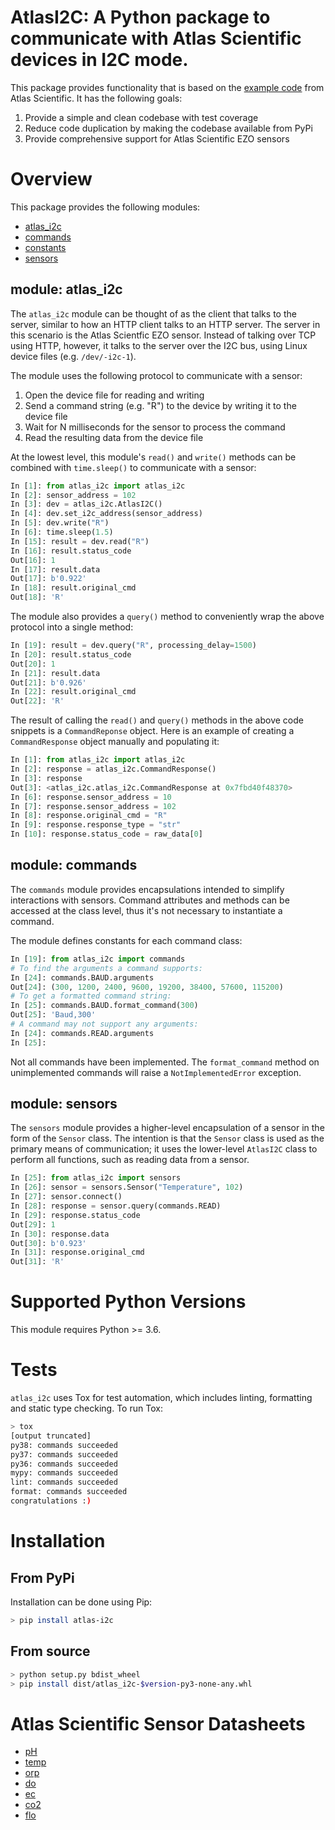 # AtlasI2C: A Python package to communicate with Atlas Scientific devices in I2C mode.

This package provides functionality that is based on the [example code](https://github.com/AtlasScientific/Raspberry-Pi-sample-code) from Atlas Scientific. It has the following goals:

1. Provide a simple and clean codebase with test coverage
2. Reduce code duplication by making the codebase available from PyPi
3. Provide comprehensive support for Atlas Scientific EZO sensors

# Overview
This package provides the following modules:

- [atlas_i2c](https://github.com/timboring/atlas_i2c/blob/master/src/atlas_i2c/atlas_i2c.py)
- [commands](https://github.com/timboring/atlas_i2c/blob/master/src/atlas_i2c/commands.py)
- [constants](https://github.com/timboring/atlas_i2c/blob/master/src/atlas_i2c/constants.py)
- [sensors](https://github.com/timboring/atlas_i2c/blob/master/src/atlas_i2c/sensors.py)

## module: atlas_i2c
The `atlas_i2c` module can be thought of as the client that talks to the server, similar to how an HTTP client talks to an HTTP server. The server in this scenario is the Atlas Scientfic EZO sensor. Instead of talking over TCP using HTTP, however, it talks to the server over the I2C bus, using Linux device files (e.g. `/dev/-i2c-1`).

The module uses the following protocol to communicate with a sensor:
1. Open the device file for reading and writing
2. Send a command string (e.g. "R") to the device by writing it to the device file
3. Wait for N milliseconds for the sensor to process the command
4. Read the resulting data from the device file

At the lowest level, this module's `read()` and `write()` methods can be combined with `time.sleep()`  to communicate with a sensor:
```py
In [1]: from atlas_i2c import atlas_i2c
In [2]: sensor_address = 102
In [3]: dev = atlas_i2c.AtlasI2C()
In [4]: dev.set_i2c_address(sensor_address)
In [5]: dev.write("R")
In [6]: time.sleep(1.5)
In [15]: result = dev.read("R")
In [16]: result.status_code
Out[16]: 1
In [17]: result.data
Out[17]: b'0.922'
In [18]: result.original_cmd
Out[18]: 'R'
```

The module also provides a `query()` method to conveniently wrap the above protocol into a single method:

```py
In [19]: result = dev.query("R", processing_delay=1500)
In [20]: result.status_code
Out[20]: 1
In [21]: result.data
Out[21]: b'0.926'
In [22]: result.original_cmd
Out[22]: 'R'
```

The result of calling the `read()` and `query()` methods in the above code snippets is a `CommandReponse` object. Here is an example of creating a `CommandResponse` object manually and populating it:
```py
In [1]: from atlas_i2c import atlas_i2c
In [2]: response = atlas_i2c.CommandResponse()
In [3]: response
Out[3]: <atlas_i2c.atlas_i2c.CommandResponse at 0x7fbd40f48370>
In [6]: response.sensor_address = 10
In [7]: response.sensor_address = 102
In [8]: response.original_cmd = "R"
In [9]: response.response_type = "str"
In [10]: response.status_code = raw_data[0] 
```

## module: commands
The `commands` module provides encapsulations intended to simplify interactions with sensors. Command attributes and methods can be accessed at the class level, thus it's not necessary to instantiate a command.

The module defines constants for each command class:
```py
In [19]: from atlas_i2c import commands
# To find the arguments a command supports:
In [24]: commands.BAUD.arguments
Out[24]: (300, 1200, 2400, 9600, 19200, 38400, 57600, 115200)
# To get a formatted command string:
In [25]: commands.BAUD.format_command(300)
Out[25]: 'Baud,300'
# A command may not support any arguments:
In [24]: commands.READ.arguments
In [25]:
```
Not all commands have been implemented. The `format_command` method on unimplemented commands will raise a `NotImplementedError` exception.

## module: sensors
The `sensors` module provides a higher-level encapsulation of a sensor in the form of the `Sensor` class. The intention is that the `Sensor` class is used as the primary means of communication; it uses the lower-level `AtlasI2C` class to perform all functions, such as reading data from a sensor.

```py
In [25]: from atlas_i2c import sensors
In [26]: sensor = sensors.Sensor("Temperature", 102)
In [27]: sensor.connect()
In [28]: response = sensor.query(commands.READ)
In [29]: response.status_code
Out[29]: 1
In [30]: response.data
Out[30]: b'0.923'
In [31]: response.original_cmd
Out[31]: 'R'
```

# Supported Python Versions
This module requires Python >= 3.6.

# Tests
`atlas_i2c` uses Tox for test automation, which includes linting, formatting and static type checking. To run Tox:

```sh
> tox
[output truncated]
py38: commands succeeded
py37: commands succeeded
py36: commands succeeded
mypy: commands succeeded
lint: commands succeeded
format: commands succeeded
congratulations :)
```

# Installation
## From PyPi
Installation can be done using Pip:

```sh
> pip install atlas-i2c
```

## From source
```sh
> python setup.py bdist_wheel
> pip install dist/atlas_i2c-$version-py3-none-any.whl
```

# Atlas Scientific Sensor Datasheets
- [pH](https://www.atlas-scientific.com/_files/_datasheets/_circuit/pH_EZO_Datasheet.pdf)
- [temp](https://www.atlas-scientific.com/_files/_datasheets/_circuit/EZO_RTD_Datasheet.pdf)
- [orp](https://www.atlas-scientific.com/_files/_datasheets/_circuit/ORP_EZO_datasheet.pdf)
- [do](https://www.atlas-scientific.com/_files/_datasheets/_circuit/DO_EZO_Datasheet.pdf)
- [ec](https://www.atlas-scientific.com/_files/_datasheets/_circuit/EC_EZO_Datasheet.pdf)
- [co2](https://www.atlas-scientific.com/_files/_datasheets/_probe/EZO_CO2_Datasheet.pdf)
- [flo](https://www.atlas-scientific.com/_files/_datasheets/_circuit/flow_EZO_Datasheet.pdf)
